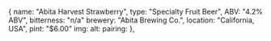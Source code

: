 {
   name: "Abita Harvest Strawberry",
   type: "Specialty Fruit Beer",
   ABV: "4.2% ABV",
   bitterness: "n/a"
   brewery: "Abita Brewing Co.",
   location: "California, USA",
   pint: "$6.00"
   img:
   alt:
   pairing:
 },